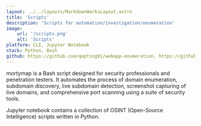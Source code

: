 ```yaml
---
layout: ../../layouts/MarkdownWorksLayout.astro
title: 'Scripts'
description: 'Scripts for automation/investigation/enumeration'
image:
    url: '/scripts.png'
    alt: 'Scripts'
platform: CLI, Jupyter Notebook
stack: Python, Bash
github: https://github.com/qepting91/webapp-enumeration, https://github.com/qepting91/Scripts
---
```


mortymap is a Bash script designed for security professionals and penetration testers. It automates the process of domain enumeration, subdomain discovery, live subdomain detection, screenshot capturing of live domains, and comprehensive port scanning using a suite of security tools.

Jupyter notebook contains a collection of OSINT (Open-Source Intelligence) scripts written in Python.